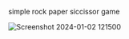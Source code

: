simple rock paper siccissor game

![Screenshot 2024-01-02 121500](https://github.com/SivaPrakash8825/rockpaperscissor-game/assets/114502494/8e09fb94-2735-410f-b281-6d081c4456af)
